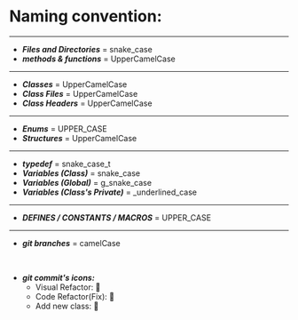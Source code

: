 # Naming convention:

  ____________________________

  - ***Files and Directories***         = snake_case
  - ***methods & functions***           = UpperCamelCase
  ____________________________

  - ***Classes***                       = UpperCamelCase
  - ***Class Files***                   = UpperCamelCase
  - ***Class Headers***                 = UpperCamelCase
  ____________________________

  - ***Enums***                         = UPPER_CASE
  - ***Structures***                    = UpperCamelCase
  _____________________________

  - ***typedef***                       = snake_case_t
  - ***Variables (Class)***             = snake_case
  - ***Variables (Global)***            = g_snake_case  
  - ***Variables (Class's Private)***   = _underlined_case
  _____________________________
  
  - ***DEFINES / CONSTANTS / MACROS***  = UPPER_CASE
  _____________________________
  
  - ***git branches***                  = camelCase
  <br>

  - ***git commit's icons:***
    - Visual Refactor: 🎨
    - Code Refactor(Fix): 🐞
    - Add new class: 🎁 
